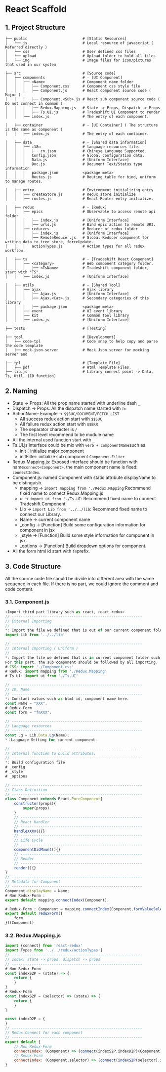 # React Scaffold

## 1. Project Structure

```
├── public                         # [Static Resources]
│   └── js                         # Local resource of javascript ( Referred directly )
│   └── css                        # User defined css files
│   └── upload                     # Upload folder to hold all files
│   └── img                        # Image files for icon/pictures that used in our system

├── src                            # [Source code]
│   ├── components                 # - [UI Component]
│   │   ├── <Name>                 # Component name folder
│   │   │   ├── Component.css      # Component css style file
│   │   │   ├── Component.js       # React component source code ( Major )
│   │   │   ├── Component.<Sub>.js # React sub component source code ( Do not connect in common )
│   │   │   ├── Redux.Mapping.js   # State -> Props, Dispatch -> Props
│   │   │   ├── Ts.UI.js           # Tradeshift UI Component to render
│   │   ├── index.js               # The entry of each component.

│   ├── container                  # - [UI Container] ( The structure is the same as component )
│   │   ├── index.js               # The entry of each container.

│   ├── data                       # - [Shared data information]
│   │   ├── i18n                   # language resources file.
│   │   │   ├── cn.json            # Chinese Language Supported.
│   │   │   Config.json            # Global configuration data.
│   │   │   Data.js                # [Uniform Interface]
│   │   │   Doc.js                 # Document Text/Status type information
│   │   │   package.json           <package meta>
│   │   │   Routes.js              # Routing table for bind, uniform to manage routes.

│   ├── entry                      # Environment initializing entry
│   │   ├── createStore.js         # Redux store initialize
│   │   ├── routes.js              # React-Router entry initialize.

│   ├── redux                      # - [Redux]
│   │   ├── epics                  # Observable to access remote api folder
│   │   │   ├── index.js           # [Uniform Interface]
│   │   │   ├── urls.js            # Bind epic action to remote URI.
│   │   ├── reducers               # Reducer of redux folder
│   │   │   ├── index.js           # [Uniform Interface]
│   │   │   ├── RemoteReducer.js   # Global Reducer component for writing data to tree store, forceUpdate.
│   │   │   actionTypes.js         # Action types for all redux workflow.

│   ├── ts                         # - [Tradeshift React Component]
│   │   ├── <category>             # Web component category folder.
│   │   │   ├── <TsName>           # Tradeshift component folder, start with "TS".
│   │   ├── index.js               # [Uniform Interface]

│   ├── utils                      # - [Shared Tool]
│   │   ├── ajax                   # Ajax library
│   │   │   ├── Ajax.js            # [Uniform Interface]
│   │   │   ├── Ajax.<Cat>.js      # Secondary categories of this library
│   │   │   ├── package.json       <package meta>
│   │   ├── event                  # UI event library
│   │   ├── kit                    # Common tool library
│   │   ├── index.js               # [Uniform Interface]

├── tests                          # [Testing]

├── tool                           # [Development]
│   ├── code-tpl                   # Code snap to help copy and parse the code template
│   ├── mock-json-server           # Mock Json server for mocking server end

├── tpl                            # [Template File]
│   ├── pdf                        # Html Template Files.
├── lib.js                         # Library connect point -> Data, Ts, Util, (ID function)
```

## 2. Naming

* State -&gt; Props: All the prop name started with underline dash `_`
* Dispatch -&gt; Props: All the dispatch name started with `fn`
* ActionName: Example -&gt; `$$SUC/DOCUMENT/FETCH_LIST`
  * All success redux action start with `$$SUC`
  * All failure redux action start with `$$ERR`
  * The separator character is `/`
  * The first level recommend to be module name
* All the internal used function start with `_`
* Ts.UI.js interface could be mix with `verb + componentName`such as 
  * init：initialize major component
  * initFilter: initialize sub component `Component.Filter`
* Redux.Mapping.js: Exposed interface should be function with name`connect<Component>`, the main component name is fixed: `connectIndex`.
* Component.js: named Component with static attribute displayName to be distinguish.
  * mapping -&gt; `import mapping from './Redux.Mapping`:Recommend fixed name to connect Redux.Mapping.js
  * ui -&gt; `import ui from './Ts.UI`: Recommend fixed name to connect Tradeshift Component
  * Lib -&gt; `import Lib from '../../lib`: Recommend fixed name to connect our Library.
  * Name -&gt; current component name
  * \_config -&gt; \[Function\] Build some configuration information for component in jsx
  * \_style -&gt; \[Function\] Build some style information for component in jsx.
  * \_options -&gt; \[Function\] Build dropdown options for component.
* All the form html id start with `fm`prefix.

## 3. Code Structure

All the source code file should be divide into different area with the same sequence in each file. If there is no part, we could ignore the comment and code content.

### 3.1. Component.js

```js
<Import third part library such as react, react-redux>
// -----------------------------------------------------------
// External Importing
// -----------------------------------------------------------
*: Import the file we defined that is out of our current component folder
import Lib from '../../lib'

// -----------------------------------------------------------
// Internal Importing ( Uniform )
// -----------------------------------------------------------
*: Import the file we defined that is in current component folder such as Ts.UI.js, Redux.Mapping.js. 
For this part, the sub component should be followed by all importing.
# CSS: import './Component.css'
# Redux: import mapping from './Redux.Mapping'
# Ts UI: import ui from './Ts.UI'

// -----------------------------------------------------------
// ID, Name
// -----------------------------------------------------------
*: Constant values such as html id, component name here.
const Name = "XXX";
# Redux-Form
const form = "fmXXX";

// -----------------------------------------------------------
// Language resources
// -----------------------------------------------------------
const Lg = Lib.Data.Lg(Name);
*：Language Setting for current component.

// -----------------------------------------------------------
// Internal function to build attributes.
// -----------------------------------------------------------
*: Build configuration file 
# _config
# _style
# _options

// -----------------------------------------------------------
// Class Definition
// -----------------------------------------------------------
class Component extends React.PureComponent{
    constructor(props){
        super(props)
    }
    // -------------------------------------------------------
    // React Handler
    // -------------------------------------------------------
    handleXXXX(){}
    // -------------------------------------------------------
    // Life Cycle
    // -------------------------------------------------------
    componentDidMount(){}
    // -------------------------------------------------------
    // Render
    // -------------------------------------------------------
    render(){}
}
// -----------------------------------------------------------
// Metadata for Component
// -----------------------------------------------------------
Component.displayName = Name;
# Non Redux-Form : 
export default mapping.connectIndex(Component);

# Redux-Form : Component = mapping.connectIndex(Component,formValueSelector(form));
export default reduxForm({
    form
})(Component)
```

### 3.2. Redux.Mapping.js

```javascript
import {connect} from 'react-redux'
import Types from '../../redux/actionTypes']
// -----------------------------------------------------------
// Index: state -> props, dispatch -> props
// -----------------------------------------------------------
# Non Redux-Form
const indexS2P = (state) => {
    return {
    }
}
# Redux-Form
const indexS2P = (selector) => (state) => {
    return {
    }
}

const indexD2P = {
}
// -----------------------------------------------------------
// Redux Connect for each component
// -----------------------------------------------------------
export default {
    // Non Redux-Form
    connectIndex: (Component) => (connect(indexS2P,indexD2P)(Component)),
    // Redux-Form
    connectIndex: (Component,selector) => (connect(indexS2P(selector),indexD2P)(Component))
}
```



